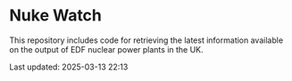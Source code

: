 # Nuke Watch

This repository includes code for retrieving the latest information available on the output of EDF nuclear power plants in the UK.

Last updated: 2025-03-13 22:13